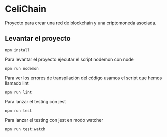 # CeliChain
Proyecto para crear una red de blockchain y una criptomoneda asociada.

## Levantar el proyecto

```
npm install
```

Para levantar el proyecto ejecutar el script nodemon con node

```
npm run nodemon
```

Para ver los errores de transpilación del código usamos el script que hemos llamado lint

```
npm run lint
```

Para lanzar el testing con jest

```
npm run test
```

Para lanzar el testing con jest en modo watcher

```
npm run test:watch
```
